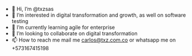 - 👋 Hi, I’m @txzsas
- 👀 I’m interested in digital transformation and growth, as well on software testing
- 🌱 I’m currently learning agile for enterprise
- 💞️ I’m looking to collaborate on digital transformation
- 📫 How to reach me mail me carlos@txz.com.co or whatsapp me on +573167415198

<!---
txzsas/txzsas is a ✨ special ✨ repository because its `README.md` (this file) appears on your GitHub profile.
You can click the Preview link to take a look at your changes.
--->
